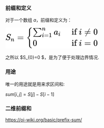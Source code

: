 ### 前缀和定义
对于一个数组 $a$，前缀和定义为：

![presum.svg](presum.svg)

之所以 $S_{0}=0 $，是为了便于处理边界情况.

### 用途

唯一的用途就是用来求区间和:

$sum[i,j]=S[j]-S[i-1]$

### 二维前缀和

https://oi-wiki.org/basic/prefix-sum/
